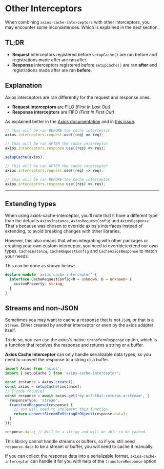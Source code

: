 # Other Interceptors

When combining `axios-cache-interceptors` with other interceptors, you may encounter some
inconsistences. Which is explained in the next section.

## TL;DR

- **Request** interceptors registered before `setupCache()` are ran before and
  registrations made after are ran after.
- **Response** interceptors registered before `setupCache()` are ran **after** and
  registrations made after are ran **before**.

## Explanation

Axios interceptors are ran differently for the request and response ones.

- **Request interceptors** are FILO _(First In Last Out)_
- **Response interceptors** are FIFO _(First In First Out)_

As explained better in the
[Axios documentation](https://github.com/axios/axios#interceptors) and in
[this issue](https://github.com/arthurfiorette/axios-cache-interceptor/issues/449#issuecomment-1370327566).

```ts
// This will be ran BEFORE the cache interceptor
axios.interceptors.request.use((req) => req);

// This will be ran AFTER the cache interceptor
axios.interceptors.response.use((res) => res);

setupCache(axios);

// This will be ran AFTER the cache interceptor
axios.interceptors.request.use((req) => req);

// This will be ran BEFORE the cache interceptor
axios.interceptors.response.use((res) => res);
```

---

## Extending types

When using axios-cache-interceptor, you'll note that it have a different type than the
defaults `AxiosInstance`, `AxiosRequestConfig` and `AxiosResponse`. That's because was
chosen to override axios's interfaces instead of extending, to avoid breaking changes with
other libraries.

However, this also means that when integrating with other packages or creating your own
custom interceptor, you need to override/extend our own types, `CacheInstance`,
`CacheRequestConfig` and `CacheAxiosResponse` to match your needs.

This can be done as shown below:

```ts
declare module 'axios-cache-interceptor' {
  interface CacheRequestConfig<R = unknown, D = unknown> {
    customProperty: string;
  }
}
```

## Streams and non-JSON

Sometimes you may want to cache a response that is not `JSON`, or that is a `Stream`. Either created by another interceptor or even by the axios adapter itself.

To do so, you can use the axios's native `transformResponse` option, which is a function that receives the response and returns a string or a buffer.

**Axios Cache Interceptor** can only handle serializable data types, so you need to convert the response to a string or a buffer.

```ts
import Axios from 'axios';
import { setupCache } from 'axios-cache-interceptor';

const instance = Axios.create();
const axios = setupCache(instance);
// [!code focus:8]
const response = await axios.get('my-url-that-returns-a-stream', {
  responseType: 'stream',
  transformResponse(response) {
    // You will need to implement this function.
    return convertStreamToStringOrObject(response.data);
  }
});

response.data; // Will be a string and will be able to be cached.
```

This library cannot handle streams or buffers, so if you still need `response.data` to be a stream or buffer, you will need to cache it manually.

If you can collect the response data into a serializable format, `axios-cache-interceptor` can handle it for you with help of the `transformResponse` option.
